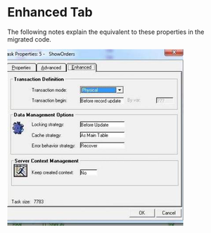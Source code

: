 ﻿# Enhanced Tab

The following notes explain the equivalent to these properties in the migrated code.   

![](edevenhancedpropertytab.jpg) 